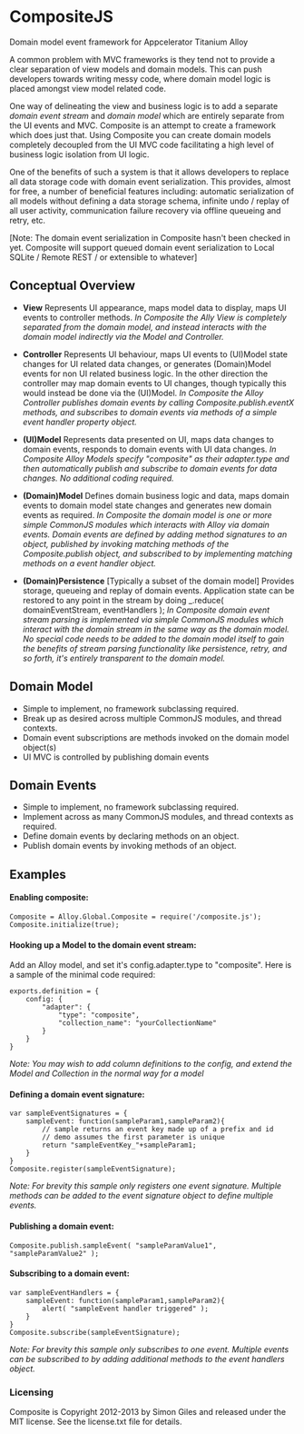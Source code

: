 # CompositeJS

Domain model event framework for Appcelerator Titanium Alloy

A common problem with MVC frameworks is they tend not to provide a clear separation of view models and domain models.  This can push developers towards writing messy code, where domain model logic is placed amongst view model related code.  

One way of delineating the view and business logic is to add a separate *domain event stream* and *domain model* which are entirely separate from the UI events and MVC. Composite is an attempt to create a framework which does just that. Using Composite you can create domain models completely decoupled from the UI MVC code facilitating a high level of business logic isolation from UI logic.

One of the benefits of such a system is that it allows developers to replace all data storage code with domain event serialization.  This provides, almost for free, a number of beneficial features including: automatic serialization of all models without defining a data storage schema, infinite undo / replay of all user activity, communication failure recovery via offline queueing and retry, etc.

[Note: The domain event serialization in Composite hasn't been checked in yet.  Composite will support queued domain event serialization to Local SQLite / Remote REST / or extensible to whatever]

## Conceptual Overview
* **View** Represents UI appearance, maps model data to display, maps UI events to controller methods.  *In Composite the Ally View is completely separated from the domain model, and instead interacts with the domain model indirectly via the Model and Controller.*

* **Controller** Represents UI behaviour, maps UI events to (UI)Model state changes for UI related data changes, or generates (Domain)Model events for non UI related business logic.  In the other direction the controller may map domain events to UI changes, though typically this would instead be done via the (UI)Model.  *In Composite the Alloy Controller publishes domain events by calling Composite.publish.eventX methods, and subscribes to domain events via methods of a simple event handler property object.*

* **(UI)Model** Represents data presented on UI, maps data changes to domain events, responds to domain events with UI data changes. *In Composite Alloy Models specify "composite" as their adapter.type and then automatically publish and subscribe to domain events for data changes.  No additional coding required.*

* **(Domain)Model** Defines domain business logic and data, maps domain events to domain model state changes and generates new domain events as required. *In Composite the domain model is one or more simple CommonJS modules which interacts with Alloy via domain events. Domain events are defined by adding method signatures to an object, published by invoking matching methods of the Composite.publish object, and subscribed to by implementing matching methods on a event handler object.*

* **(Domain)Persistence** [Typically a subset of the domain model] Provides storage, queueing and replay of domain events.  Application state can be restored to any point in the stream by doing _.reduce( domainEventStream, eventHandlers );  *In Composite domain event stream parsing is implemented via simple CommonJS modules which interact with the domain stream in the same way as the domain model.  No special code needs to be added to the domain model itself to gain the benefits of stream parsing functionality like persistence, retry, and so forth, it's entirely transparent to the domain model.*

## Domain Model
* Simple to implement, no framework subclassing required.
* Break up as desired across multiple CommonJS modules, and thread contexts.
* Domain event subscriptions are methods invoked on the domain model object(s)
* UI MVC is controlled by publishing domain events

## Domain Events
* Simple to implement, no framework subclassing required.
* Implement across as many CommonJS modules, and thread contexts as required.
* Define domain events by declaring methods on an object.
* Publish domain events by invoking methods of an object.

## Examples

#### Enabling composite:

	Composite = Alloy.Global.Composite = require('/composite.js');
	Composite.initialize(true);

#### Hooking up a Model to the domain event stream:
Add an Alloy model, and set it's config.adapter.type to "composite".  Here is a sample of the minimal code required:

	exports.definition = {
		config: {
			"adapter": {
				"type": "composite",
				"collection_name": "yourCollectionName"
			}
		}
	}

*Note: You may wish to add column definitions to the config, and extend the Model and Collection in the normal way for a model*	

#### Defining a domain event signature:

	var sampleEventSignatures = {
		sampleEvent: function(sampleParam1,sampleParam2){
			// sample returns an event key made up of a prefix and id
			// demo assumes the first parameter is unique
			return "sampleEventKey_"+sampleParam1;
		}
	}
	Composite.register(sampleEventSignature);

*Note: For brevity this sample only registers one event signature.  Multiple methods can be added to the event signature object to define multiple events.*

#### Publishing a domain event:

	Composite.publish.sampleEvent( "sampleParamValue1", "sampleParamValue2" );

#### Subscribing to a domain event:

	var sampleEventHandlers = {
		sampleEvent: function(sampleParam1,sampleParam2){
			alert( "sampleEvent handler triggered" );
		}
	}
	Composite.subscribe(sampleEventSignature);
 
*Note: For brevity this sample only subscribes to one event.  Multiple events can be subscribed to by adding additional methods to the event handlers object.*

### Licensing

Composite is Copyright 2012-2013 by Simon Giles and released under the MIT license.  See the license.txt file for details.
